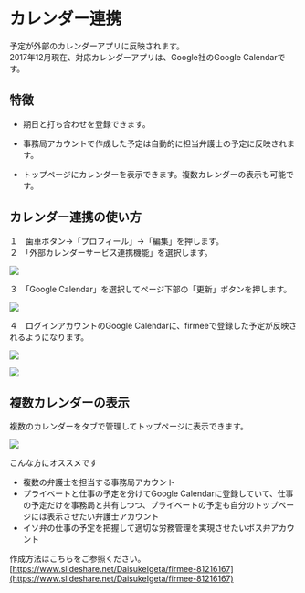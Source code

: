 # カレンダー連携

予定が外部のカレンダーアプリに反映されます。  
2017年12月現在、対応カレンダーアプリは、Google社のGoogle Calendarです。

## 特徴

* 期日と打ち合わせを登録できます。

* 事務局アカウントで作成した予定は自動的に担当弁護士の予定に反映されます。

* トップページにカレンダーを表示できます。複数カレンダーの表示も可能です。

## カレンダー連携の使い方

１　歯車ボタン→「プロフィール」→「編集」を押します。  
２　「外部カレンダーサービス連携機能」を選択します。

![](https://firmee.kibe.la/attachments/6546d609-6ceb-4272-b543-af201886953a?thumbnail=true)

３　「Google Calendar」を選択してページ下部の「更新」ボタンを押します。

![](https://firmee.kibe.la/attachments/e1ef8756-a600-43ea-b64b-acb41f7c764f?thumbnail=true)

４　ログインアカウントのGoogle Calendarに、firmeeで登録した予定が反映されるようになります。  
  


![](https://firmee.kibe.la/attachments/4e28662b-d03d-4461-b639-411214010a77?thumbnail=true)

  


![](https://firmee.kibe.la/attachments/440c4539-de67-4944-90e9-a5f73f8ccd62?thumbnail=true)

## 複数カレンダーの表示

複数のカレンダーをタブで管理してトップページに表示できます。

![](https://firmee.kibe.la/attachments/9fa76a3a-3f89-4068-94d4-4e7ca8440cfd?thumbnail=true)

こんな方にオススメです

* 複数の弁護士を担当する事務局アカウント
* プライベートと仕事の予定を分けてGoogle Calendarに登録していて、仕事の予定だけを事務局と共有しつつ、プライベートの予定も自分のトップページには表示させたい弁護士アカウント
* イソ弁の仕事の予定を把握して適切な労務管理を実現させたいボス弁アカウント

作成方法はこちらをご参照ください。[https://www.slideshare.net/DaisukeIgeta/firmee-81216167](https://www.slideshare.net/DaisukeIgeta/firmee-81216167)

